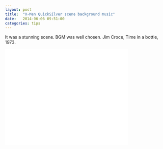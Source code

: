 ```yaml
---
layout: post
title:  "X-Men QuickSilver scene background music"
date:   2014-06-06 09:51:00
categories: tips
---
```


It was a stunning scene. BGM was well chosen.
Jim Croce, Time in a bottle, 1973.

<div class="video-container">
<iframe width="400" height="315" src="//www.youtube.com/embed/dO1rMeYnOmM" frameborder="0" allowfullscreen></iframe>
</div>